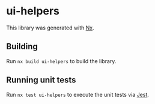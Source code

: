 # ui-helpers

This library was generated with [Nx](https://nx.dev).

## Building

Run `nx build ui-helpers` to build the library.

## Running unit tests

Run `nx test ui-helpers` to execute the unit tests via [Jest](https://jestjs.io).
